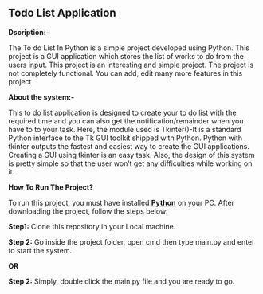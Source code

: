 ## Todo List Application

**Dscription:-**

The To do List In Python is a simple project developed using Python. This project is a GUI application which stores the list of works to do from the users input. This project is an interesting and simple project. The project is not completely functional. You can add, edit many more features in this project

**About the system:-**

This to do list application is designed to create your to do list with the required time and you can also get the notification/remainder when you have to to your task. Here, the module used is Tkinter()-It is a standard Python interface to the Tk GUI toolkit shipped with Python. Python with tkinter outputs the fastest and easiest way to create the GUI applications. Creating a GUI using tkinter is an easy task. Also, the design of this system is pretty simple so that the user won’t get any difficulties while working on it.

**How To Run The Project?**

To run this project, you must have installed **[Python](https://www.python.org/downloads/)** on your PC. After downloading the project, follow the steps below:

**Step1:** Clone this repository in your Local machine.

**Step 2:** Go inside the project folder, open cmd then type main.py and enter to start the system.

**OR**

**Step 2:** Simply, double click the main.py file and you are ready to go.
